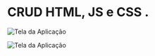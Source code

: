 # CRUD HTML, JS e CSS .

![Tela da Aplicação ](https://github.com/Franksilva959/CRUD-em-JS-HTML-e-CSS/blob/master/crudJS/img/crudeJS.png)

![Tela da Aplicação ](https://github.com/Franksilva959/CRUD-em-JS-HTML-e-CSS/blob/master/crudJS/img/telaexlusaoaJS.png)


